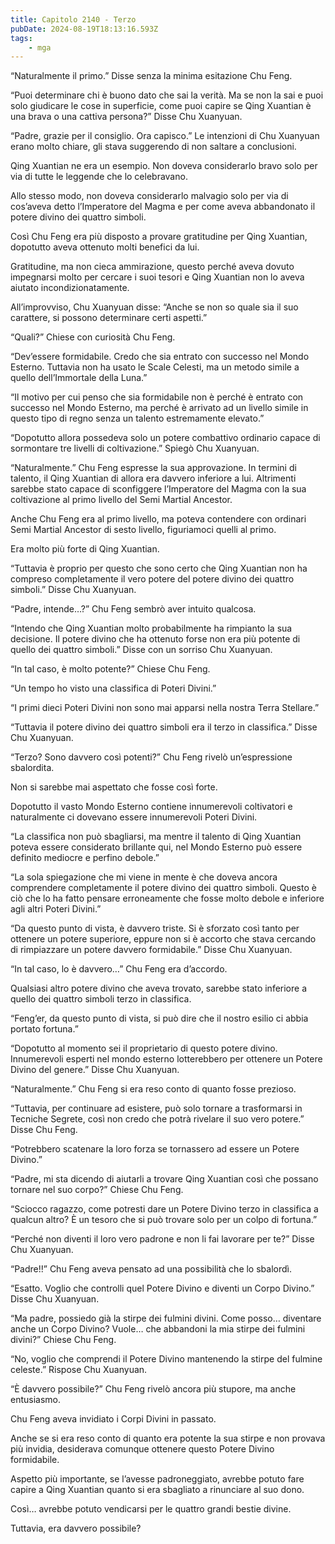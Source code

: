 ```yaml
---
title: Capitolo 2140 - Terzo
pubDate: 2024-08-19T18:13:16.593Z
tags:
    - mga
---
```





“Naturalmente il primo.” Disse senza la minima esitazione Chu Feng.


“Puoi determinare chi è buono dato che sai la verità. Ma se non la sai e puoi solo giudicare le cose in superficie, come puoi capire se Qing Xuantian è una brava o una cattiva persona?” Disse Chu Xuanyuan.


“Padre, grazie per il consiglio. Ora capisco.” Le intenzioni di Chu Xuanyuan erano molto chiare, gli stava suggerendo di non saltare a conclusioni.


Qing Xuantian ne era un esempio. Non doveva considerarlo bravo solo per via di tutte le leggende che lo celebravano.


Allo stesso modo, non doveva considerarlo malvagio solo per via di cos’aveva detto l’Imperatore del Magma e per come aveva abbandonato il potere divino dei quattro simboli.


Così Chu Feng era più disposto a provare gratitudine per Qing Xuantian, dopotutto aveva ottenuto molti benefici da lui.


Gratitudine, ma non cieca ammirazione, questo perché aveva dovuto impegnarsi molto per cercare i suoi tesori e Qing Xuantian non lo aveva aiutato incondizionatamente.


All’improvviso, Chu Xuanyuan disse: “Anche se non so quale sia il suo carattere, si possono determinare certi aspetti.”


“Quali?” Chiese con curiosità Chu Feng.


“Dev’essere formidabile. Credo che sia entrato con successo nel Mondo Esterno. Tuttavia non ha usato le Scale Celesti, ma un metodo simile a quello dell’Immortale della Luna.”


“Il motivo per cui penso che sia formidabile non è perché è entrato con successo nel Mondo Esterno, ma perché è arrivato ad un livello simile in questo tipo di regno senza un talento estremamente elevato.”

“Dopotutto allora possedeva solo un potere combattivo ordinario capace di sormontare tre livelli di coltivazione.” Spiegò Chu Xuanyuan.


“Naturalmente.” Chu Feng espresse la sua approvazione. In termini di talento, il Qing Xuantian di allora era davvero inferiore a lui. Altrimenti sarebbe stato capace di sconfiggere l’Imperatore del Magma con la sua coltivazione al primo livello del Semi Martial Ancestor.


Anche Chu Feng era al primo livello, ma poteva contendere con ordinari Semi Martial Ancestor di sesto livello, figuriamoci quelli al primo.


Era molto più forte di Qing Xuantian.


“Tuttavia è proprio per questo che sono certo che Qing Xuantian non ha compreso completamente il vero potere del potere divino dei quattro simboli.” Disse Chu Xuanyuan.

“Padre, intende…?” Chu Feng sembrò aver intuito qualcosa.

“Intendo che Qing Xuantian molto probabilmente ha rimpianto la sua decisione. Il potere divino che ha ottenuto forse non era più potente di quello dei quattro simboli.” Disse con un sorriso Chu Xuanyuan.


“In tal caso, è molto potente?” Chiese Chu Feng.

“Un tempo ho visto una classifica di Poteri Divini.”

“I primi dieci Poteri Divini non sono mai apparsi nella nostra Terra Stellare.”

“Tuttavia il potere divino dei quattro simboli era il terzo in classifica.” Disse Chu Xuanyuan.

“Terzo? Sono davvero così potenti?” Chu Feng rivelò un’espressione sbalordita.

Non si sarebbe mai aspettato che fosse così forte.

Dopotutto il vasto Mondo Esterno contiene innumerevoli coltivatori e naturalmente ci dovevano essere innumerevoli Poteri Divini.


“La classifica non può sbagliarsi, ma mentre il talento di Qing Xuantian poteva essere considerato brillante qui, nel Mondo Esterno può essere definito mediocre e perfino debole.”


“La sola spiegazione che mi viene in mente è che doveva ancora comprendere completamente il potere divino dei quattro simboli. Questo è ciò che lo ha fatto pensare erroneamente che fosse molto debole e inferiore agli altri Poteri Divini.”

“Da questo punto di vista, è davvero triste. Si è sforzato così tanto per ottenere un potere superiore, eppure non si è accorto che stava cercando di rimpiazzare un potere davvero formidabile.” Disse Chu Xuanyuan.

“In tal caso, lo è davvero…” Chu Feng era d’accordo.


Qualsiasi altro potere divino che aveva trovato, sarebbe stato inferiore a quello dei quattro simboli terzo in classifica.


“Feng’er, da questo punto di vista, si può dire che il nostro esilio ci abbia portato fortuna.”

“Dopotutto al momento sei il proprietario di questo potere divino. Innumerevoli esperti nel mondo esterno lotterebbero per ottenere un Potere Divino del genere.” Disse Chu Xuanyuan.

“Naturalmente.” Chu Feng si era reso conto di quanto fosse prezioso.

“Tuttavia, per continuare ad esistere, può solo tornare a trasformarsi in Tecniche Segrete, così non credo che potrà rivelare il suo vero potere.” Disse Chu Feng.


“Potrebbero scatenare la loro forza se tornassero ad essere un Potere Divino.”


“Padre, mi sta dicendo di aiutarli a trovare Qing Xuantian così che possano tornare nel suo corpo?” Chiese Chu Feng.

“Sciocco ragazzo, come potresti dare un Potere Divino terzo in classifica a qualcun altro? È un tesoro che si può trovare solo per un colpo di fortuna.”


“Perché non diventi il loro vero padrone e non li fai lavorare per te?” Disse Chu Xuanyuan.

“Padre!!” Chu Feng aveva pensato ad una possibilità che lo sbalordì.


“Esatto. Voglio che controlli quel Potere Divino e diventi un Corpo Divino.” Disse Chu Xuanyuan.

“Ma padre, possiedo già la stirpe dei fulmini divini. Come posso… diventare anche un Corpo Divino? Vuole… che abbandoni la mia stirpe dei fulmini divini?” Chiese Chu Feng.


“No, voglio che comprendi il Potere Divino mantenendo la stirpe del fulmine celeste.” Rispose Chu Xuanyuan.


“È davvero possibile?” Chu Feng rivelò ancora più stupore, ma anche entusiasmo.


Chu Feng aveva invidiato i Corpi Divini in passato.


Anche se si era reso conto di quanto era potente la sua stirpe e non provava più invidia, desiderava comunque ottenere questo Potere Divino formidabile.

Aspetto più importante, se l’avesse padroneggiato, avrebbe potuto fare capire a Qing Xuantian quanto si era sbagliato a rinunciare al suo dono.


Così… avrebbe potuto vendicarsi per le quattro grandi bestie divine.


Tuttavia, era davvero possibile?

